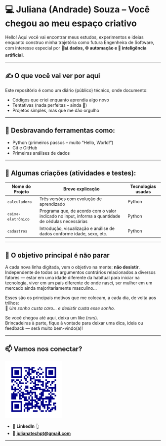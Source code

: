 # 💻 Juliana (Andrade) Souza – Você chegou ao meu espaço criativo

Hello! Aqui você vai encontrar meus estudos, experimentos e ideias enquanto construo minha trajetória como futura Engenheira de Software, com interesse especial por **🎲📊 dados, ⚙️ automação e 🤖 inteligência artificial**.

---

## ✍️ O que você vai ver por aqui

Este repositório é como um diário (público) técnico, onde documento:

- Códigos que criei enquanto aprendia algo novo  
- Tentativas (nada perfeitas – ainda 🙂)  
- Projetos simples, mas que me dão orgulho  

---

## 🧰 Desbravando ferramentas como:

- Python (primeiros passos – muito “Hello, World!”)  
- Git e GitHub  
- Primeiras análises de dados  

---

## 📁 Algumas criações (atividades e testes):

| Nome do Projeto    | Breve explicação                                                                                   | Tecnologias usadas |
|--------------------|----------------------------------------------------------------------------------------------------|--------------------|
| `calculadora`      | Três versões com evolução de aprendizado                                                           | Python             |
| `caixa-eletrônico` | Programa que, de acordo com o valor indicado no input, informa a quantidade de cédulas necessárias | Python             |
| `cadastros`        | Introdução, visualização e análise de dados conforme idade, sexo, etc.                             | Python             |

---

## 🧭 O objetivo principal é não parar

A cada nova linha digitada, vem o objetivo na mente: **não desistir**.  
Independente de todos os argumentos contrários relacionados a diversos fatores — estar em uma idade diferente da habitual para iniciar na tecnologia, viver em um país diferente de onde nasci, ser mulher em um mercado ainda majoritariamente masculino...

Esses são os principais motivos que me colocam, a cada dia, de volta aos trilhos:  
💬 *Um sonho custa caro... e desistir custa esse sonho.*

Se você chegou até aqui, deixa um like (rsrs).  
Brincadeiras à parte, fique à vontade para deixar uma dica, ideia ou feedback — será muito bem-vindo(a)!

---

## 📫 Vamos nos conectar?

[![QR LinkedIn](img/linkedin_qrcode_JulianaSouza.png)](https://www.linkedin.com/in/juandrade085/)
- 💼 **LinkedIn** 👆
- 📧 **julianatechpt@gmail.com**
---
